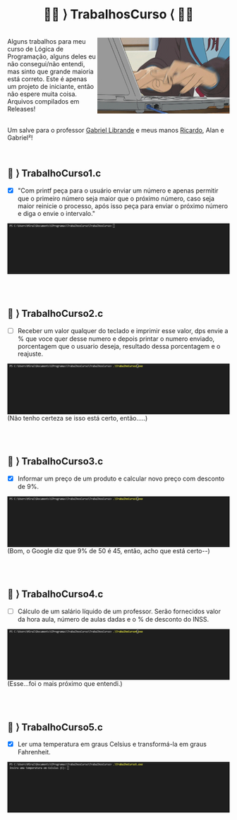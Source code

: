 <h1 align="center">🐱‍💻 ⟩ TrabalhosCurso ⟨ 🐱‍💻 </h1> 
<br>


<img align="right" width="300px" src="./gifs/yuki.gif">
Alguns trabalhos para meu curso de Lógica de Programação, alguns deles eu não consegui/não entendi, mas sinto que grande maioria está correto. Este é apenas um projeto de iniciante, então não espere muita coisa. Arquivos compilados em Releases!<br></br>

Um salve para o professor [Gabriel Librande](https://github.com/Gabiru-cpu) e meus manos [Ricardo](https://github.com/Ribruno), Alan e Gabriel²!


<br>


 ## 👾 ⟩ TrabalhoCurso1.c
 - [x] "Com printf peça para o usuário enviar um número e apenas permitir que o primeiro número seja maior que o próximo número, caso seja maior reinicie o processo, após isso peça para enviar o próximo número e diga o envie o intervalo."
<img align="center" src="./gifs/trab1.gif">

<br></br>
 ## 👾 ⟩ TrabalhoCurso2.c
 - [ ] Receber um valor qualquer do teclado e imprimir esse valor, dps envie a % que voce quer desse numero
e depois printar o numero enviado, porcentagem que o usuario deseja, resultado dessa porcentagem e o reajuste.
<img align="center" src="./gifs/trab2.gif">
(Não tenho certeza se isso está certo, então.....)

<br></br>
 ## 👾 ⟩ TrabalhoCurso3.c
 - [x] Informar um preço de um produto e calcular novo preço com desconto de 9%.
<img align="center" src="./gifs/trab3.gif">
(Bom, o Google diz que 9% de 50 é 45, então, acho que está certo--)

<br></br>
 ## 👾 ⟩ TrabalhoCurso4.c
 - [ ] Cálculo de um salário líquido de um professor. Serão fornecidos valor da hora aula, número de aulas dadas e o % de desconto do INSS.
<img align="center" src="./gifs/trab4.gif">
(Esse...foi o mais próximo que entendi.)

<br></br>
 ## 👾 ⟩ TrabalhoCurso5.c
 - [x] Ler uma temperatura em graus Celsius e transformá-la em graus Fahrenheit.
<img align="center" src="./gifs/trab5.gif">
